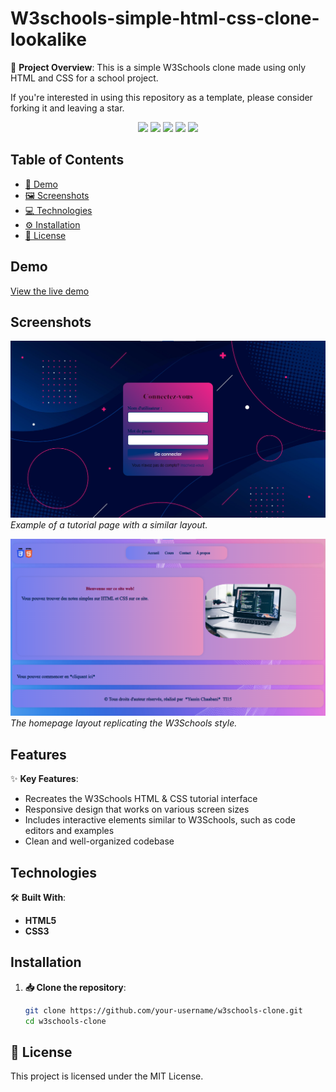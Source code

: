 # W3schools-simple-html-css-clone-lookalike

📝 **Project Overview**: This is a simple W3Schools clone made using only HTML and CSS for a school project.

If you're interested in using this repository as a template, please consider forking it and leaving a star.

<div align="center">
  <img src='https://img.shields.io/github/issues/shadowxdgamer/w3schools-simple-html-css-clone?style=for-the-badge&logo=appveyor' />
  <img src='https://img.shields.io/github/forks/shadowxdgamer/w3schools-simple-html-css-clone?style=for-the-badge&logo=appveyor' />
  <img src='https://img.shields.io/github/stars/shadowxdgamer/w3schools-simple-html-css-clone?style=for-the-badge&logo=appveyor' />
  <img src='https://img.shields.io/github/license/shadowxdgamer/w3schools-simple-html-css-clone?style=for-the-badge&logo=appveyor' />
  <a>
    <img src="https://api.visitorbadge.io/api/visitors?path=https%3A%2F%2Fgithub.com%2Fshadowxdgamer%2Fw3schools-simple-html-css-clone&countColor=%23263759" />
  </a>
</div>

## Table of Contents
- [🚀 Demo](#demo)
- [🖼️ Screenshots](#screenshots)
- [💻 Technologies](#technologies)
- [⚙️ Installation](#installation)
- [📜 License](#license)

## Demo

[View the live demo](https://shadowxdgamer.github.io/w3schools-simple-html-css-clone/source/login.html)

## Screenshots
![🔐 Login Screen](screenshots/Login-page.png)
*Example of a tutorial page with a similar layout.*

![🏠 Homepage](screenshots/homepage.png)
*The homepage layout replicating the W3Schools style.*

## Features

✨ **Key Features**:
- Recreates the W3Schools HTML & CSS tutorial interface
- Responsive design that works on various screen sizes
- Includes interactive elements similar to W3Schools, such as code editors and examples
- Clean and well-organized codebase

## Technologies

🛠️ **Built With**:
- **HTML5**
- **CSS3**

## Installation

1. **📥 Clone the repository**:
   ```bash
   git clone https://github.com/your-username/w3schools-clone.git
   cd w3schools-clone

## 📄 License

This project is licensed under the MIT License. 

